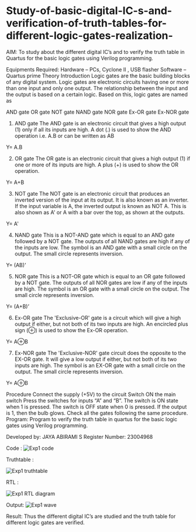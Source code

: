 # Study-of-basic-digital-IC-s-and-verification-of-truth-tables-for-different-logic-gates-realization-
 AIM:
To study about the different digital IC’s and to verify the truth table in Quartus for the basic logic gates using Verilog programming.

Equipments Required:
Hardware – PCs, Cyclone II , USB flasher
Software – Quartus prime
Theory
Introduction
Logic gates are the basic building blocks of any digital system. Logic gates are electronic circuits having one or more than one input and only one output. The relationship between the input and the output is based on a certain logic. Based on this, logic gates are named as

AND gate
OR gate
NOT gate
NAND gate
NOR gate
Ex-OR gate
Ex-NOR gate
1) AND gate
The AND gate is an electronic circuit that gives a high output (1) only if all its inputs are high. A dot (.) is used to show the AND operation i.e. A.B or can be written as AB

Y= A.B

2) OR gate
The OR gate is an electronic circuit that gives a high output (1) if one or more of its inputs are high. A plus (+) is used to show the OR operation.

Y= A+B

3) NOT gate
The NOT gate is an electronic circuit that produces an inverted version of the input at its output. It is also known as an inverter. If the input variable is A, the inverted output is known as NOT A. This is also shown as A' or A with a bar over the top, as shown at the outputs.

Y= A'

4) NAND gate
This is a NOT-AND gate which is equal to an AND gate followed by a NOT gate. The outputs of all NAND gates are high if any of the inputs are low. The symbol is an AND gate with a small circle on the output. The small circle represents inversion.

Y= (AB)’

5) NOR gate
This is a NOT-OR gate which is equal to an OR gate followed by a NOT gate. The outputs of all NOR gates are low if any of the inputs are high. The symbol is an OR gate with a small circle on the output. The small circle represents inversion.

Y= (A+B)’

6) Ex-OR gate
The 'Exclusive-OR' gate is a circuit which will give a high output if either, but not both of its two inputs are high. An encircled plus sign (⊕) is used to show the Ex-OR operation.

Y= A⊕B

7) Ex-NOR gate
The 'Exclusive-NOR' gate circuit does the opposite to the EX-OR gate. It will give a low output if either, but not both of its two inputs are high. The symbol is an EX-OR gate with a small circle on the output. The small circle represents inversion.

Y= A⊕B

Procedure
Connect the supply (+5V) to the circuit
Switch ON the main switch
Press the switches for inputs “A” and “B”. The switch is ON state when 1 is pressed. The switch is OFF state when 0 is pressed.
If the output is 1, then the bulb glows.
Check all the gates following the same procedure.
Program:
Program to verify the truth table in quartus for the basic logic gates using Verilog programming.

Developed by: JAYA ABIRAMI S
Register Number: 23004968

Code :
![Exp1 code](https://github.com/vasanthkumarch/Study-of-basic-digital-IC-s-and-verification-of-truth-tables-for-different-logic-gates-realization-/assets/151487010/ed36408b-51ab-43cf-a5ee-2522cf0733c7)

Truthtable :

![Exp1 truthtable](https://github.com/vasanthkumarch/Study-of-basic-digital-IC-s-and-verification-of-truth-tables-for-different-logic-gates-realization-/assets/151487010/c57d7027-bebd-4237-87ce-f5d15a9208bc)

RTL :

![Exp1 RTL diagram](https://github.com/vasanthkumarch/Study-of-basic-digital-IC-s-and-verification-of-truth-tables-for-different-logic-gates-realization-/assets/151487010/e352025a-adc4-43b9-96cb-2b938de0c5c8)

Output:
![Exp1 wave](https://github.com/vasanthkumarch/Study-of-basic-digital-IC-s-and-verification-of-truth-tables-for-different-logic-gates-realization-/assets/151487010/4f4ab85b-032c-42e6-bcbb-17bfdc3f4bb9)

Result:
Thus the different digital IC’s are studied and the truth table for different logic gates are verified.
